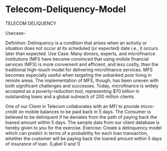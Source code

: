 # Telecom-Deliquency-Model

TELECOM DELIQUENCY

Usecase-

Definition: Delinquency is a condition that arises when an activity or situation does not occur at
its scheduled (or expected) date i.e., it occurs later than expected.
Use Case: Many donors, experts, and microfinance institutions (MFI) have become convinced
that using mobile financial services (MFS) is more convenient and efficient, and less costly, than
the traditional high-touch model for delivering microfinance services. MFS becomes especially
useful when targeting the unbanked poor living in remote areas. The implementation of MFS,
though, has been uneven with both significant challenges and successes.
Today, microfinance is widely accepted as a poverty-reduction tool, representing $70 billion in
outstanding loans and a global outreach of 200 million clients.

One of our Client in Telecom collaborates with an MFI to provide micro-credit on mobile
balances to be paid back in 5 days. The Consumer is believed to be delinquent if he deviates
from the path of paying back the loaned amount within 5 days.
The sample data from our client database is hereby given to you for the exercise.
Exercise:
Create a delinquency model which can predict in terms of a probability for each loan
transaction, whether the customer will be paying back the loaned amount within 5 days of
insurance of loan. (Label 0 and 1)
